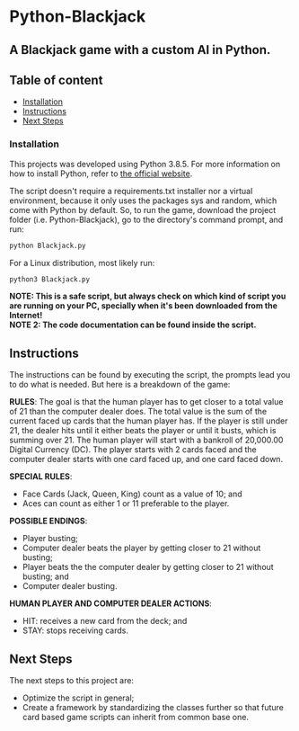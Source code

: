 # Python-Blackjack
## A Blackjack game with a custom AI in Python.

## Table of content
  - [Installation](#installation)
  - [Instructions](#instructions)
  - [Next Steps](#next-steps)

### Installation
This projects was developed using Python 3.8.5. For more information on how to install Python, refer to [the official website](https://www.python.org/).<br>

The script doesn't require a requirements.txt installer nor a virtual environment, because it only uses the packages sys and random, which come with Python by default. So, to run the game, download the project folder (i.e. Python-Blackjack), go to the directory's command prompt, and run:
```sh
python Blackjack.py
```

For a Linux distribution, most likely run:
```sh
python3 Blackjack.py
```

**NOTE: This is a safe script, but always check on which kind of script you are running on your PC, specially when it's been downloaded from the Internet!**<br> 
**NOTE 2: The code documentation can be found inside the script.**

## Instructions
The instructions can be found by executing the script, the prompts lead you to do what is needed. But here is a breakdown of the game:

**RULES**:
The goal is that the human player has to get closer to a total value of 21 than the computer dealer does. The total value is the sum of the current faced up cards that the human player has. If the player is still under 21, the dealer hits until it either beats the player or until it busts, which is summing over 21. The human player will start with a bankroll of 20,000.00 Digital Currency (DC). The player starts with 2 cards faced and the computer dealer starts with one card faced up, and one card faced down.

**SPECIAL RULES**:
- Face Cards (Jack, Queen, King) count as a value of 10; and
- Aces can count as either 1 or 11 preferable to the player.

**POSSIBLE ENDINGS**:
- Player busting;
- Computer dealer beats the player by getting closer to 21 without busting;
- Player beats the the computer dealer by getting closer to 21 without busting; and
- Computer dealer busting.

**HUMAN PLAYER AND COMPUTER DEALER ACTIONS**:
- HIT: receives a new card from the deck; and
- STAY: stops receiving cards.

## Next Steps
The next steps to this project are:
- Optimize the script in general;
- Create a framework by standardizing the classes further so that future card based game scripts can inherit from common base one.
